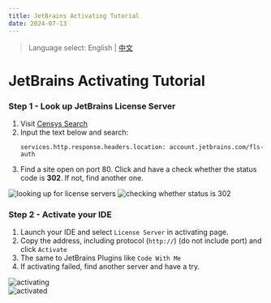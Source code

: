 ```yaml
---
title: JetBrains Activating Tutorial
date: 2024-07-13
---
```


> Language select: English \| [中文](https://jcshan709.github.io/jetbrains-activating-tutorial/zh)  

# JetBrains Activating Tutorial
### Step 1 - Look up JetBrains License Server
1. Visit [Censys Search](https://search.censys.io/)  
2. Input the text below and search:
   ```plain
   services.http.response.headers.location: account.jetbrains.com/fls-auth
   ```  
3. Find a site open on port 80. Click and have a check whether the status code is **302**. If not, find another one.

![looking up for license servers](https://github.com/user-attachments/assets/d273115b-887e-48ba-9367-376d43a042fe)
![checking whether status is 302](https://github.com/user-attachments/assets/a2cebd5e-0c71-4cca-80b7-84178bbd14cf)

### Step 2 - Activate your IDE
1. Launch your IDE and select `License Server` in activating page.  
2. Copy the address, including protocol (`http://`) (do not include port) and click `Activate`
3. The same to JetBrains Plugins like `Code With Me`
4. If activating failed, find another server and have a try.

![activating](https://github.com/user-attachments/assets/e36a4dd0-964a-4fd6-b993-443e05f42393)  
![activated](https://github.com/user-attachments/assets/0391245c-c324-40f6-981d-02b2d98f662b)
